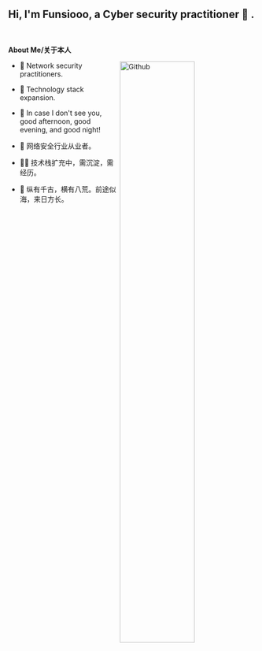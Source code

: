 <!-- Your title -->

## Hi, I'm Funsiooo, a Cyber security practitioner 🚀 .

<!-- Your badges
You can use the website to generate badges: https://shields.io/
-->

&nbsp;

<!-- Talking about you -->
**About Me/关于本人**

<!-- Any image aligned to the right. Beware the width -->
<img width="55%" align="right" alt="Github" src="https://github.com/Funsiooo/blob/main/banner.svg" />

- 🔭 Network security practitioners.

- 🤹‍ Technology stack expansion.

- 🌱 In case I don't see you, good afternoon, good evening, and good night!

  

- 🔭 网络安全行业从业者。

- 🤹‍♂️ 技术栈扩充中，需沉淀，需经历。

- 🌱 纵有千古，横有八荒。前途似海，来日方长。

